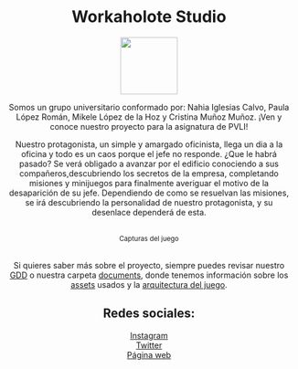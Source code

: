 <h1 align = "center">Workaholote Studio</h1>
<div align = "center">
  <img src = "https://github.com/nahigles/Workaholote/blob/main/assets/images/Logo.png" height= "100px" widht="auto">
 <p>
  Somos un grupo universitario conformado por: Nahia Iglesias Calvo, Paula López Román, Mikele López de la Hoz y Cristina Muñoz Muñoz.
¡Ven y conoce nuestro proyecto para la asignatura de PVLI!
  </p>
<p>
Nuestro protagonista, un simple y amargado oficinista, llega un dia a la oficina y todo es un caos porque el jefe no responde. ¿Que le habrá pasado? Se verá obligado a avanzar por el edificio conociendo a sus compañeros,descubriendo los secretos de la empresa, completando misiones y minijuegos para finalmente averiguar el motivo de la desaparición de su jefe.
Dependiendo de como se resuelvan las misiones, se irá descubriendo la personalidad de nuestro protagonista, y su desenlace dependerá de esta.
</p>

<br><sub>Capturas del juego</sub>

<p>
<br>Si quieres saber más sobre el proyecto, siempre puedes revisar nuestro <a href="https://github.com/nahigles/Workaholote/blob/main/documents/GDD.md">GDD</a> o nuestra carpeta <a href="https://github.com/nahigles/Workaholote/blob/main/documents">documents</a>, donde tenemos información sobre los <a href="https://github.com/nahigles/Workaholote/blob/main/documents/assets.md">assets</a> usados y la <a href="https://github.com/nahigles/Workaholote/blob/main/documents/architecture.md">arquitectura del juego</a>.   
</p> 

<h2 align = "center"> Redes sociales: </h2> 
<a href="https://www.instagram.com/workaholotestudio/">Instagram</a><br>   
<a href="https://twitter.com/Workaholote">Twitter</a><br>   
<a href="https://nahigles.github.io/Workaholote/">Página web</a>

